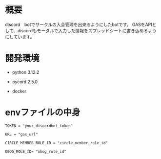 # 概要
discord　botでサークルの入会管理を出来るようにしたbotです。
GASをAPIとして、discordもモーダルで入力した情報をスプレッドシートに書き込めるようにしています。

# 開発環境
- python 3.12.2 

- pycord 2.5.0

- docker

# envファイルの中身
```
TOKEN = "your_discordbot_token"

URL = "gas_url"

CIRCLE_MEMBER_ROLE_ID = "circle_member_role_id"

OBOG_ROLE_ID= "obog_role_id"
```
